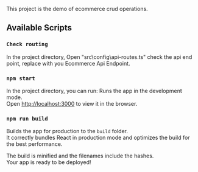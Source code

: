 This project is the demo of ecommerce crud operations.

## Available Scripts

### `Check routing`
In the project directory, Open "src\config\api-routes.ts" check the api end point, replace with you Ecommerce Api Endpoint.

### `npm start`

In the project directory, you can run:
Runs the app in the development mode.<br />
Open [http://localhost:3000](http://localhost:3000) to view it in the browser.

### `npm run build`

Builds the app for production to the `build` folder.<br />
It correctly bundles React in production mode and optimizes the build for the best performance.

The build is minified and the filenames include the hashes.<br />
Your app is ready to be deployed!